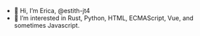 - 👋 Hi, I’m Erica, @estith-jt4
- 👀 I’m interested in Rust, Python, HTML, ECMAScript, Vue, and sometimes Javascript.

<!---
estith-jt4/estith-jt4 is a ✨ special ✨ repository because its `README.md` (this file) appears on your GitHub profile.
You can click the Preview link to take a look at your changes.
--->
